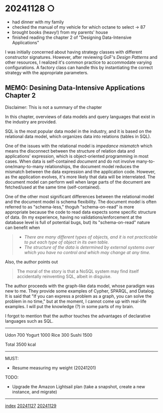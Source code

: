 <head><meta name="viewport" content="width=device-width, initial-scale=1.0, user-scalable=yes" /><meta charset="UTF-8"></head>

# 20241128 ○

- had dinner with my family
- checked the manual of my vehicle for which octane to select -> 87
- brought books (heavy!) from my parents' house
- finished reading the chapter 2 of "Designing Data-Intensive Applications"

I was initially concerned about having strategy classes with different constructor signatures. However, after reviewing GoF's *Design Patterns* and other resources, I realized it's common practice to accommodate varying configurations. A factory class can handle this by instantiating the correct strategy with the appropriate parameters.

## MEMO: Desining Data-Intensive Applications Chapter 2

Disclaimer: This is not a summary of the chapter

In this chapter, overviews of data models and query languages that exist in the industry are provided. 

SQL is the most popular data model in the industry, and it is based on the relational data model, which organizes data into relations (tables in SQL).

One of the issues with the relational model is *impedance mismatch* which means the disconnect between the structure of relation data and applications' expression, which is object-oriented programming in most cases. When data is self-contained *document* and do not involve many-to-one/many-to-many relationships, the document model reduces the mismatch between the data expression and the application code. However, as the application evolves, it's more likely that data will be interrelated. The document model can perform well when large parts of the document are fetched/used at the same time (self-contained).

One of the other most significant differences between the relational model and the document model is schema flexibility. The document model is often referred to as "schema-less," thoguh "schema-on-read" is more appropriate because the code to read data expects some specific structure of data. (In my experience, having no validations/enforcement at the database level is full of potential bugs, but) its "schema-on-read" nature can benefit when

> - *There are many different types of objects, and it is not practicable to put each type of object in its own table.*
> - *The structure of the data is determined by external systems over which you have no control and which may change at any time.*

Also, the author points out

> The moral of the story is that a NoSQL system may find itself accidentally reinventing SQL, albeit in disguise.

The author proceeds with the graph-like data model, whose paradigm was new to me. They provide some examples of Cypher, SPARQL, and Datalog. It is said that "If you can express a problem as a graph, you can solve the problem in no time," but at the moment, I cannot come up with real-life examples. I will put the knowledge (?) in some parts of my brain.

I forgot to mention that the author touches the advantages of declarative languages such as SQL.

---

Udon 700
Yogurt 1000
Rice 300
Sushi 1500

Total 3500 kcal

---

MUST:

- Resume measuring my weight (20241201)

TODO:

- Upgrade the Amazon Lightsail plan (take a snapshot, create a new instance, and migrate)

---

[index](../../index.html)
[20241127](20241127.html)
[20241129](20241129.html)
